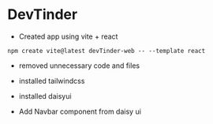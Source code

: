 # DevTinder

- Created app using vite + react
```
npm create vite@latest devTinder-web -- --template react
```
- removed unnecessary code and files
- installed tailwindcss

- installed daisyui
- Add Navbar component from daisy ui